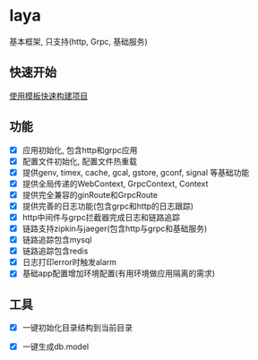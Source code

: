 # laya

基本框架, 只支持(http, Grpc, 基础服务)

## 快速开始

[使用模板快速构建项目](https://github.com/layasugar/laya-template)

## 功能

- [x] 应用初始化, 包含http和grpc应用
- [x] 配置文件初始化, 配置文件热重载
- [x] 提供genv, timex, cache, gcal, gstore, gconf, signal 等基础功能
- [x] 提供全局传递的WebContext, GrpcContext, Context
- [x] 提供完全兼容的ginRoute和GrpcRoute
- [x] 提供完善的日志功能(包含grpc和http的日志跟踪)
- [x] http中间件与grpc拦截器完成日志和链路追踪
- [x] 链路支持zipkin与jaeger(包含http与grpc和基础服务)
- [x] 链路追踪包含mysql
- [x] 链路追踪包含redis
- [x] 日志打印error时触发alarm
- [x] 基础app配置增加环境配置(有用环境做应用隔离的需求)

## 工具

- [x] 一键初始化目录结构到当前目录
- [x] 一键生成db.model

